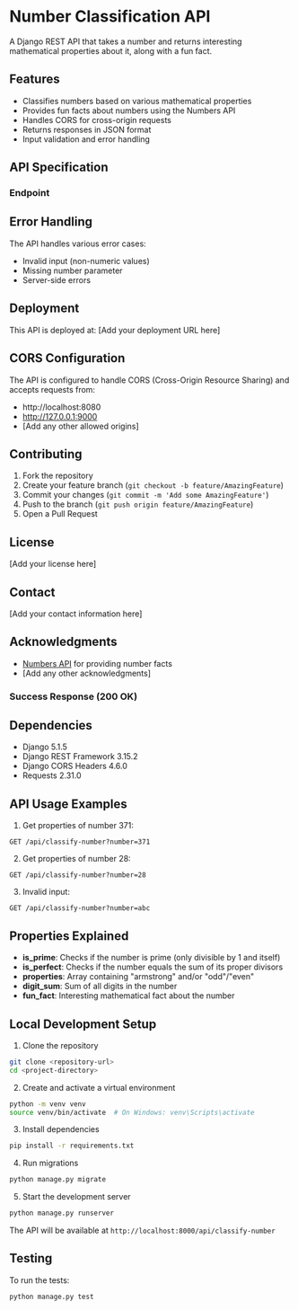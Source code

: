 # Number Classification API

A Django REST API that takes a number and returns interesting mathematical properties about it, along with a fun fact.

## Features

- Classifies numbers based on various mathematical properties
- Provides fun facts about numbers using the Numbers API
- Handles CORS for cross-origin requests
- Returns responses in JSON format
- Input validation and error handling

## API Specification

### Endpoint 

## Error Handling

The API handles various error cases:
- Invalid input (non-numeric values)
- Missing number parameter
- Server-side errors

## Deployment

This API is deployed at: [Add your deployment URL here]

## CORS Configuration

The API is configured to handle CORS (Cross-Origin Resource Sharing) and accepts requests from:
- http://localhost:8080
- http://127.0.0.1:9000
- [Add any other allowed origins]

## Contributing

1. Fork the repository
2. Create your feature branch (`git checkout -b feature/AmazingFeature`)
3. Commit your changes (`git commit -m 'Add some AmazingFeature'`)
4. Push to the branch (`git push origin feature/AmazingFeature`)
5. Open a Pull Request

## License

[Add your license here]

## Contact

[Add your contact information here]

## Acknowledgments

- [Numbers API](http://numbersapi.com) for providing number facts
- [Add any other acknowledgments]

### Success Response (200 OK) 

## Dependencies

- Django 5.1.5
- Django REST Framework 3.15.2
- Django CORS Headers 4.6.0
- Requests 2.31.0

## API Usage Examples

1. Get properties of number 371:
```
GET /api/classify-number?number=371
```

2. Get properties of number 28:
```
GET /api/classify-number?number=28
```

3. Invalid input:
```
GET /api/classify-number?number=abc
```

## Properties Explained

- **is_prime**: Checks if the number is prime (only divisible by 1 and itself)
- **is_perfect**: Checks if the number equals the sum of its proper divisors
- **properties**: Array containing "armstrong" and/or "odd"/"even"
- **digit_sum**: Sum of all digits in the number
- **fun_fact**: Interesting mathematical fact about the number

## Local Development Setup

1. Clone the repository
```bash
git clone <repository-url>
cd <project-directory>
```

2. Create and activate a virtual environment
```bash
python -m venv venv
source venv/bin/activate  # On Windows: venv\Scripts\activate
```

3. Install dependencies
```bash
pip install -r requirements.txt
```

4. Run migrations
```bash
python manage.py migrate
```

5. Start the development server
```bash
python manage.py runserver
```

The API will be available at `http://localhost:8000/api/classify-number`

## Testing

To run the tests:
```bash
python manage.py test
```